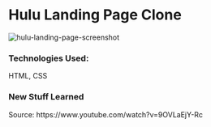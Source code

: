 # Hulu Landing Page Clone

![hulu-landing-page-screenshot](https://user-images.githubusercontent.com/51198797/210174539-81e31243-5e36-452c-8d5e-88e5c2062137.png)

<h3>Technologies Used: </h3>
<p>HTML, CSS</p>

<h3>New Stuff Learned</h3>
<p></p>
<p>Source: https://www.youtube.com/watch?v=9OVLaEjY-Rc</p>
